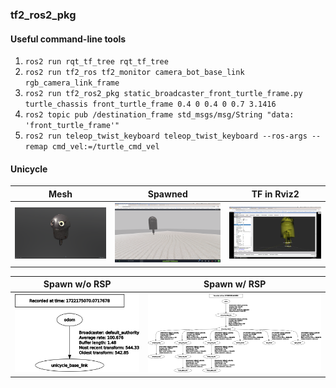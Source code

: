 ### tf2_ros2_pkg

#### Useful command-line tools

1. `ros2 run rqt_tf_tree rqt_tf_tree`  
2. `ros2 run tf2_ros tf2_monitor camera_bot_base_link rgb_camera_link_frame`  
3. `ros2 run tf2_ros2_pkg static_broadcaster_front_turtle_frame.py turtle_chassis front_turtle_frame 0.4 0 0.4 0 0.7 3.1416`  
4. `ros2 topic pub /destination_frame std_msgs/msg/String "data: 'front_turtle_frame'"`  
5. `ros2 run teleop_twist_keyboard teleop_twist_keyboard --ros-args --remap cmd_vel:=/turtle_cmd_vel`

#### Unicycle

| Mesh | Spawned | TF in Rviz2 |
| --- | --- | --- |
| ![Mesh](assets/unicycle_mesh.png) | ![Gazebo](assets/unicycle_spawned.png) | ![In Rviz2](assets/unicycle_diff_drive_structure.png) |

| Spawn w/o RSP | Spawn w/ RSP |
| --- | --- |
| ![Without robot_state_publisher](assets/unicycle_frames_spawn_wo_robot_state_pub.png) | ![With robot_state_publisher](assets/unicycle_frames_spawn_w_robot_state_pub.png) |


